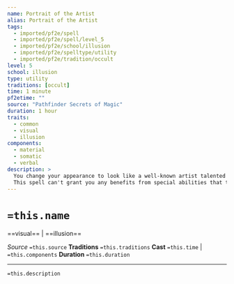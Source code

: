 ```yaml
---
name: Portrait of the Artist
alias: Portrait of the Artist
tags:
  - imported/pf2e/spell
  - imported/pf2e/spell/level_5
  - imported/pf2e/school/illusion
  - imported/pf2e/spelltype/utility
  - imported/pf2e/tradition/occult
level: 5
school: illusion
type: utility
traditions: [occult]
time: 1 minute
pf2etime: ""
source: "Pathfinder Secrets of Magic"
duration: 1 hour
traits:
  - common
  - visual
  - illusion
components:
  - material
  - somatic
  - verbal
description: >
  You change your appearance to look like a well-known artist talented at a particular craft or performance, such as a painter, singer, or orator, with the effects of illusory disguise. Additionally, you appear to mimic their skill, although such appearances are merely an illusion. If they are famous for physical art, the spell creates illusions of physical artwork matching their style, and onlookers who don't disbelieve are convinced these works are as impressive as the real thing. If they are famous for their ability to perform, you create an illusory performance that tricks onlookers into thinking you are as skillful as the performer you're pretending to be. The audience can disbelieve this spell if they interact with your art or actively listen to the performance, using either Perception or an appropriate Lore, whichever is higher. When the duration ends, any fake art disappears, and those who were duped by a performance realize it wasn't as good as they thought, though they still might not discover that you weren't really the artist you claimed to be.
  This spell can't grant you any benefits from special abilities that take such skill they require a Performance check, such as the lingering performance focus spell. Using the spell to maintain the ruse long enough to Earn Income from your art is also quite difficult; because it requires careful timing and repeated deceit, it can't be assumed to automatically work on an Earn Income check.
---
```

# `=this.name`
==visual== | ==illusion==

*Source* `=this.source`
**Traditions** `=this.traditions`
**Cast** `=this.time` | `=this.components`
**Duration** `=this.duration`

***
`=this.description`